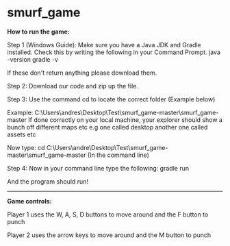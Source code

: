 # smurf_game


**How to run the game:**

Step 1 (Windows Guide):
Make sure you have a Java JDK and Gradle installed.
Check this by writing the following in your Command Prompt.
java -version
gradle -v

If these don't return anything please download them.

Step 2:
Download our code and zip up the file.

Step 3:
Use the command cd to locate the correct folder (Example below)

Example: C:\Users\andres\Desktop\Test\smurf_game-master\smurf_game-master 
If done correctly on your local machine, your explorer should show a bunch off different maps etc e.g
one called desktop another one called assets etc

Now type: cd C:\Users\andre\Desktop\Test\smurf_game-master\smurf_game-master (In the command line)

Step 4:
Now in your command line type the following:
gradle run

And the program should run!

---

**Game controls:**

Player 1 uses the W, A, S, D buttons to move around and the F button to punch

Player 2 uses the arrow keys to move around and the M button to punch
